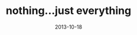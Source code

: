 ---
layout: base.njk
title : 'nothing...just everything' 
view_title : 'nothing...just everything' 
year : '2013' 
date : '2013-10-18' 
img_file : '/drawing/nothing-justeverything.png' 
html_file : 'nothing-justeverything' 
next_html : 'thisisntrealsnow.html' 
year_order : '37' 
permalink : "title/{{html_file}}.html"
---